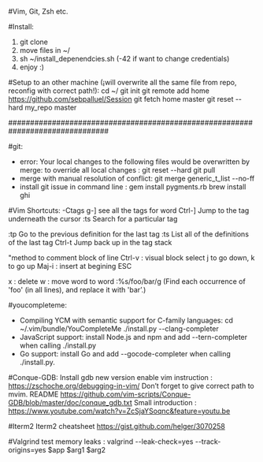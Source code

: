 #Vim, Git, Zsh etc.

#Install:
1. git clone
2. move files in ~/
2. sh ~/install_depenendcies.sh (-42 if want to change credentials)
3. enjoy :)

#Setup to an other machine (¡will overwrite all the same file from repo, reconfig with correct path!):
cd ~/
git init
git remote add home https://github.com/sebpalluel/Session
git fetch home master
git reset --hard my_repo master

###############################################################################

#git:
- error: Your local changes to the following files would be overwritten by merge:
to override all local changes :
git reset --hard
git pull
- merge with manual resolution of conflict:
git merge generic_t_list --no-ff
- install git issue in command line :
gem install pygments.rb
brew install ghi

#Vim Shortcuts:
-Ctags 
g-] see all the tags for word
Ctrl-]	Jump to the tag underneath the cursor
:ts <tag> <RET>	Search for a particular tag

:tp	Go to the previous definition for the last tag
:ts	List all of the definitions of the last tag
Ctrl-t	Jump back up in the tag stack

"method to comment block of line
Ctrl-v : visual block select
j to go down, k to go up
Maj-i : insert at begining
ESC

x : delete
w : move word to word
:%s/foo/bar/g (Find each occurrence of 'foo' (in all lines), and replace it with 'bar’.)

#youcompleteme:
- Compiling YCM with semantic support for C-family languages:
cd ~/.vim/bundle/YouCompleteMe
./install.py --clang-completer
- JavaScript support: install Node.js and npm and add --tern-completer when calling ./install.py
- Go support: install Go and add --gocode-completer when calling ./install.py.

#Conque-GDB:
Install gdb new version enable vim instruction : https://zschoche.org/debugging-in-vim/
Don’t forget to give correct path to mvim.
README https://github.com/vim-scripts/Conque-GDB/blob/master/doc/conque_gdb.txt
Small introduction : https://www.youtube.com/watch?v=ZcSjaYSoqnc&feature=youtu.be

#Iterm2
Iterm2 cheatsheet https://gist.github.com/helger/3070258

#Valgrind
test memory leaks :
valgrind --leak-check=yes --track-origins=yes $app $arg1 $arg2
